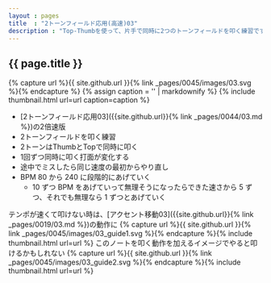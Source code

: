 ```yaml
---
layout : pages
title  : "2トーンフィールド応用(高速)03"
description : "Top-Thumbを使って、片手で同時に2つのトーンフィールドを叩く練習です。1回ずつ手が変わります。2つともきれいに鳴るように練習しましょう。"
---
```


## {{ page.title }}

{% capture url %}{{ site.github.url }}{% link _pages/0045/images/03.svg %}{% endcapture %}
{% assign caption = '' | markdownify %}
{% include thumbnail.html url=url caption=caption %}

* [2トーンフィールド応用03]({{site.github.url}}{% link _pages/0044/03.md %})の2倍速版
* 2トーンフィールドを叩く練習
* 2トーンはThumbとTopで同時に叩く
* 1回ずつ同時に叩く打面が変化する
* 途中でミスしたら同じ速度の最初からやり直し
* BPM 80 から 240 に段階的にあげていく
  * 10 ずつ BPM をあげていって無理そうになったらできた速さから 5 ずつ、それでも無理なら 1 ずつとあげていく

テンポが速くて叩けない時は、[アクセント移動03]({{site.github.url}}{% link _pages/0019/03.md %})の動作に
{% capture url %}{{ site.github.url }}{% link _pages/0045/images/03_guide1.svg %}{% endcapture %}{% include thumbnail.html url=url %}
このノートを叩く動作を加えるイメージでやると叩けるかもしれない
{% capture url %}{{ site.github.url }}{% link _pages/0045/images/03_guide2.svg %}{% endcapture %}{% include thumbnail.html url=url %}
